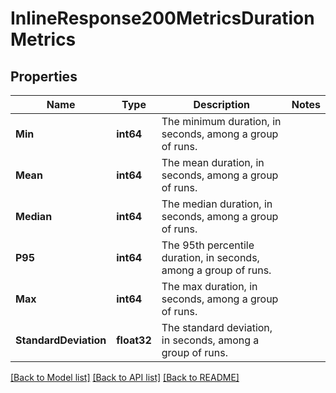# InlineResponse200MetricsDurationMetrics

## Properties

Name | Type | Description | Notes
------------ | ------------- | ------------- | -------------
**Min** | **int64** | The minimum duration, in seconds, among a group of runs. | 
**Mean** | **int64** | The mean duration, in seconds, among a group of runs. | 
**Median** | **int64** | The median duration, in seconds, among a group of runs. | 
**P95** | **int64** | The 95th percentile duration, in seconds, among a group of runs. | 
**Max** | **int64** | The max duration, in seconds, among a group of runs. | 
**StandardDeviation** | **float32** | The standard deviation, in seconds, among a group of runs. | 

[[Back to Model list]](../README.md#documentation-for-models) [[Back to API list]](../README.md#documentation-for-api-endpoints) [[Back to README]](../README.md)


